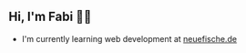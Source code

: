   ##  Hi, I'm Fabi 👋🏻
  
 * I'm currently learning web development at [neuefische.de](https://www.neuefische.de/)
 
